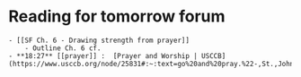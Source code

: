 # Reading for tomorrow forum
	- [[SF Ch. 6 - Drawing strength from prayer]]
		- Outline Ch. 6 cf.
	- **18:27** [[prayer]] :  [Prayer and Worship | USCCB](https://www.usccb.org/node/25831#:~:text=go%20and%20pray.%22-,St.,John%20Damascene%2C%20De%20Fide%20Orth.)